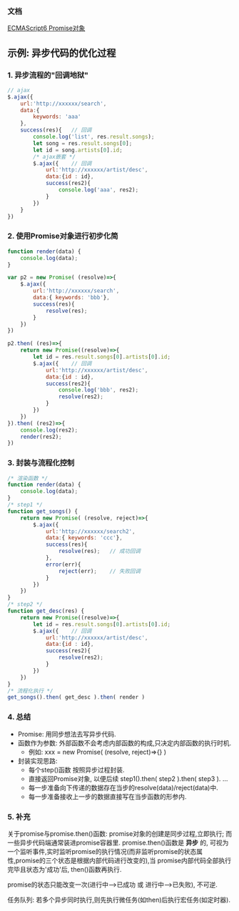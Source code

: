 ### 文档
[ECMAScript6 Promise对象](http://es6.ruanyifeng.com/#docs/promise)

## 示例: 异步代码的优化过程

### 1. 异步流程的"回调地狱"

```JavaScript
// ajax
$.ajax({
    url:'http://xxxxxx/search',
    data:{
        keywords: 'aaa'
    },
    success(res){   // 回调
        console.log('list', res.result.songs);
        let song = res.result.songs[0];
        let id = song.artists[0].id;
        /* ajax嵌套 */
        $.ajax({    // 回调
            url:'http://xxxxxx/artist/desc',
            data:{id : id},
            success(res2){
                console.log('aaa', res2);
            }
        })
    }
})
```

### 2. 使用Promise对象进行初步化简
```JavaScript
function render(data) {
    console.log(data);
}

var p2 = new Promise( (resolve)=>{
    $.ajax({
        url:'http://xxxxxx/search',
        data:{ keywords: 'bbb'},
        success(res){
            resolve(res);
        }
    })
})

p2.then( (res)=>{
    return new Promise((resolve)=>{
        let id = res.result.songs[0].artists[0].id;
        $.ajax({    // 回调
            url:'http://xxxxxx/artist/desc',
            data:{id : id},
            success(res2){
                console.log('bbb', res2);
                resolve(res2);
            }
        })
    })
}).then( (res2)=>{
    console.log(res2);
    render(res2);
})
```

### 3. 封装与流程化控制

```JavaScript
/* 渲染函数 */
function render(data) {
    console.log(data);
}
/* step1 */
function get_songs() {
    return new Promise( (resolve, reject)=>{
        $.ajax({
            url:'http://xxxxxx/search2',
            data:{ keywords: 'ccc'},
            success(res){
                resolve(res);   // 成功回调
            },
            error(err){
                reject(err);    // 失败回调
            }
        })
    })
}
/* step2 */
function get_desc(res) {
    return new Promise((resolve)=>{
        let id = res.result.songs[0].artists[0].id;
        $.ajax({    // 回调
            url:'http://xxxxxx/artist/desc',
            data:{id : id},
            success(res2){
                resolve(res2);
            }
        })
    })
}
/* 流程化执行 */
get_songs().then( get_desc ).then( render )
```
### 4. 总结
- Promise: 用同步想法去写异步代码.
- 函数作为参数: 外部函数不会考虑内部函数的构成,只决定内部函数的执行时机.
  - 例如: xxx = new Promise( (resolve, reject)=>{} )
- 封装实现思路:
  - 每个step()函数 按照异步过程封装.
  - 直接返回Promise对象, 以便后续 step1().then( step2 ).then( step3 ). ...
  - 每一步准备向下传递的数据存在当步的resolve(data)/reject(data)中.
  - 每一步准备接收上一步的数据直接写在当步函数的形参内.

### 5. 补充
关于promise与promise.then()函数:
  promise对象的创建是同步过程,立即执行; 而一些异步代码端通常装进promise容器里.
  promise.then()函数是 **异步** 的, 可视为一个监听事件,实时监听promise的执行情况(而非监听promise的状态属性,promise的三个状态是根据内部代码进行改变的),当 promise内部代码全部执行完毕且状态为'成功'后, then()函数再执行.

  promise的状态只能改变一次(进行中-->已成功 或 进行中-->已失败), 不可逆.

  任务队列: 若多个异步同时执行,则先执行微任务(如then)后执行宏任务(如定时器).
